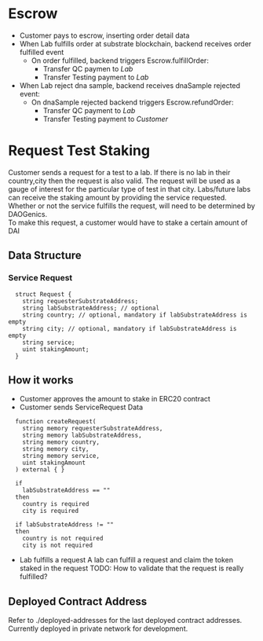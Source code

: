 # Escrow
- Customer pays to escrow, inserting order detail data
- When Lab fulfills order at substrate blockchain, backend receives order fulfilled event
  - On order fulfilled, backend triggers Escrow.fulfillOrder:
    - Transfer QC paymen to *Lab*
    - Transfer Testing payment to *Lab* 
- When Lab reject dna sample, backend receives dnaSample rejected event:
  - On dnaSample rejected backend triggers Escrow.refundOrder:
    - Transfer QC payment to *Lab*
    - Transfer Testing payment to *Customer*

# Request Test Staking
Customer sends a request for a test to a lab.
If there is no lab in their country,city then the request is also valid. The request will be used as a gauge of interest for the particular type of test in that city.
Labs/future labs can receive the staking amount by providing the service requested.
Whether or not the service fulfills the request, will need to be determined by DAOGenics.   
To make this request, a customer would have to stake a certain amount of DAI

## Data Structure
### Service Request
```solidity
  struct Request {
    string requesterSubstrateAddress;
    string labSubstrateAddress; // optional
    string country; // optional, mandatory if labSubstrateAddress is empty
    string city; // optional, mandatory if labSubstrateAddress is empty
    string service;
    uint stakingAmount;
  }
```

## How it works
- Customer approves the amount to stake in ERC20 contract 
- Customer sends ServiceRequest Data
```solidity
  function createRequest(
    string memory requesterSubstrateAddress,
    string memory labSubstrateAddress,
    string memory country,
    string memory city,
    string memory service,
    uint stakingAmount
  ) external { }

  if
    labSubstrateAddress == ""
  then 
    country is required
    city is required

  if labSubstrateAddress != ""
  then
    country is not required
    city is not required
```
- Lab fulfills a request
  A lab can fulfill a request and claim the token staked in the request
  TODO: How to validate that the request is really fulfilled?

## Deployed Contract Address
Refer to ./deployed-addresses for the last deployed contract addresses.
Currently deployed in private network for development.

